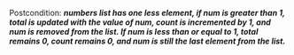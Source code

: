 Postcondition: ***numbers list has one less element, if num is greater than 1, total is updated with the value of num, count is incremented by 1, and num is removed from the list. If num is less than or equal to 1, total remains 0, count remains 0, and num is still the last element from the list.***